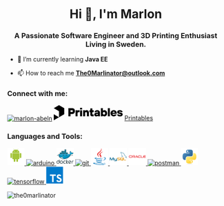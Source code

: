 <h1 align="center">Hi 👋, I'm Marlon</h1>
<h3 align="center">A Passionate Software Engineer and 3D Printing Enthusiast Living in Sweden.</h3>

- 🌱 I’m currently learning **Java EE**

- 📫 How to reach me **The0Marlinator@outlook.com**

<h3 align="left">Connect with me:</h3>
<p align="left">
<a href="https://linkedin.com/in/marlon-abeln" target="blank"><img align="center" src="https://raw.githubusercontent.com/rahuldkjain/github-profile-readme-generator/master/src/images/icons/Social/linked-in-alt.svg" alt="marlon-abeln" height="30" width="40" /></a>
<svg _ngcontent-prusa-front-app-c94="" xmlns="http://www.w3.org/2000/svg" width="160" height="35"><g _ngcontent-prusa-front-app-c94="" class="printables-logo"><path _ngcontent-prusa-front-app-c94="" d="m0 35 12.172-7L0 21ZM12.172 0 0 7l12.172 7v14l12.172-7V7Z"></path></g><g _ngcontent-prusa-front-app-c94="" class="printables-text"><path _ngcontent-prusa-front-app-c94="" d="M33.919 25.752V6.998h8.921a6.735 6.735 0 0 1 3.359.83 5.724 5.724 0 0 1 2.269 2.359 7.517 7.517 0 0 1 .806 3.561 7.617 7.617 0 0 1-.806 3.58 5.709 5.709 0 0 1-2.269 2.37 6.735 6.735 0 0 1-3.359.83h-3.949v5.21Zm8.585-10a1.686 1.686 0 0 0 1.288-.547 2.321 2.321 0 0 0 0-2.906 1.663 1.663 0 0 0-1.288-.566h-3.628v4.019ZM50.6 25.752V11.819h4.084l.269.99h.134a2.344 2.344 0 0 1 .956-.7 3.518 3.518 0 0 1 1.463-.294h2.527v4.313h-2.419q-2.37 0-2.37 2.475v7.145ZM65.825 9.943h-4.759V6.192h4.759Zm-.059 15.809h-4.647V11.819h4.647ZM68.113 25.752V11.819h4.084l.269 1.072h.134a4.044 4.044 0 0 1 1.426-.923 5.647 5.647 0 0 1 2.258-.43 5.5 5.5 0 0 1 2.8.7 4.881 4.881 0 0 1 1.892 1.984 6.255 6.255 0 0 1 .687 3v8.537h-4.651v-7.521a2.2 2.2 0 0 0-.579-1.582 2.124 2.124 0 0 0-3.665 1.582v7.517ZM89.319 25.748a4.633 4.633 0 0 1-3.307-1.072 4.01 4.01 0 0 1-1.12-3.081v-5.463h-2.15v-4.313h2.15V7.558h4.647v4.261h3.091v4.313h-3.091v4.447a.79.79 0 0 0 .941.938h2.15v4.231ZM96.344 25.458a4.173 4.173 0 0 1-1.758-1.53 3.991 3.991 0 0 1-.6-2.17 4.088 4.088 0 0 1 1.452-3.282 6.286 6.286 0 0 1 4.192-1.247h2.93v-.238a1.691 1.691 0 0 0-.511-1.273 1.944 1.944 0 0 0-3.012.521h-4.479a4.829 4.829 0 0 1 .9-2.33 5.349 5.349 0 0 1 2.139-1.716 7.451 7.451 0 0 1 3.185-.655 7.7 7.7 0 0 1 3.412.744 5.322 5.322 0 0 1 2.24 1.943 5.079 5.079 0 0 1 .78 2.787v8.742h-4.108l-.269-1.072h-.131a3.733 3.733 0 0 1-1.411.923 5.614 5.614 0 0 1-2.217.417 6.137 6.137 0 0 1-2.734-.564Zm5.6-3.524a2.043 2.043 0 0 0 .62-1.567v-.242h-2.18a2.159 2.159 0 0 0-1.288.32 1.022 1.022 0 0 0-.429.86 1.059 1.059 0 0 0 .4.882 1.848 1.848 0 0 0 1.18.324 2.4 2.4 0 0 0 1.687-.577ZM115.291 25.603a3.732 3.732 0 0 1-1.445-1h-.134l-.269 1.154h-4.076V6.996h4.651v5.735h.134a3.4 3.4 0 0 1 1.329-.819 5.674 5.674 0 0 1 2.083-.372 5.96 5.96 0 0 1 3.21.912 6.538 6.538 0 0 1 2.34 2.557 8.524 8.524 0 0 1 0 7.517 6.5 6.5 0 0 1-2.34 2.572 5.96 5.96 0 0 1-3.21.912 5.659 5.659 0 0 1-2.273-.406Zm3.266-4.674a3.385 3.385 0 0 0 0-4.287 2.652 2.652 0 0 0-3.8 0 3.451 3.451 0 0 0 0 4.287 2.652 2.652 0 0 0 3.8 0ZM130.221 25.752h-4.647V6.996h4.647ZM135.391 25.068a6.869 6.869 0 0 1-2.646-2.6 7.58 7.58 0 0 1 0-7.368 6.869 6.869 0 0 1 2.646-2.6 7.516 7.516 0 0 1 3.762-.962 7.382 7.382 0 0 1 3.68.923 6.675 6.675 0 0 1 2.568 2.56 7.332 7.332 0 0 1 .918 3.684 6.265 6.265 0 0 1-.134 1.34h-9.828a2.6 2.6 0 0 0 .914 1.649 2.745 2.745 0 0 0 1.866.685 3.218 3.218 0 0 0 1.385-.283 2.808 2.808 0 0 0 .9-.6h4.524a6.333 6.333 0 0 1-3.464 3.859 7.765 7.765 0 0 1-3.333.67 7.517 7.517 0 0 1-3.759-.953Zm6.394-7.577a2.751 2.751 0 0 0-.858-1.7 2.5 2.5 0 0 0-1.773-.685 2.7 2.7 0 0 0-1.866.685 2.822 2.822 0 0 0-.929 1.7ZM149.974 25.376a5.151 5.151 0 0 1-2.161-1.794 3.981 3.981 0 0 1-.687-2.17h4.54a1.078 1.078 0 0 0 .481.915 2.447 2.447 0 0 0 1.463.35 2.62 2.62 0 0 0 1.37-.283.819.819 0 0 0 .459-.707.892.892 0 0 0-.295-.711 2.1 2.1 0 0 0-1.049-.372l-1.963-.3a6.876 6.876 0 0 1-3.669-1.489 3.638 3.638 0 0 1-1.221-2.817 3.914 3.914 0 0 1 .713-2.289 4.754 4.754 0 0 1 2.12-1.637 8.638 8.638 0 0 1 3.4-.6 8.125 8.125 0 0 1 3.453.67 5.167 5.167 0 0 1 2.165 1.742 3.907 3.907 0 0 1 .724 2.233h-4.513a1.026 1.026 0 0 0-.47-.871 2.331 2.331 0 0 0-1.359-.335 2.17 2.17 0 0 0-1.236.294.841.841 0 0 0-.429.7c0 .484.437.789 1.318.912l2.016.294q4.852.744 4.852 4.5a3.892 3.892 0 0 1-.713 2.263 4.768 4.768 0 0 1-2.15 1.637 9.08 9.08 0 0 1-3.509.6 8.147 8.147 0 0 1-3.654-.733Z"></path></g><!----></svg>
  <a href="https://www.printables.com/@The0Marlinato_265298" target="blank">Printables</a>
</p>

<h3 align="left">Languages and Tools:</h3>
<p align="left"> <a href="https://developer.android.com" target="_blank" rel="noreferrer"> <img src="https://raw.githubusercontent.com/devicons/devicon/master/icons/android/android-original-wordmark.svg" alt="android" width="40" height="40"/> </a> <a href="https://www.arduino.cc/" target="_blank" rel="noreferrer"> <img src="https://cdn.worldvectorlogo.com/logos/arduino-1.svg" alt="arduino" width="40" height="40"/> </a> <a href="https://www.docker.com/" target="_blank" rel="noreferrer"> <img src="https://raw.githubusercontent.com/devicons/devicon/master/icons/docker/docker-original-wordmark.svg" alt="docker" width="40" height="40"/> </a> <a href="https://git-scm.com/" target="_blank" rel="noreferrer"> <img src="https://www.vectorlogo.zone/logos/git-scm/git-scm-icon.svg" alt="git" width="40" height="40"/> </a> <a href="https://www.java.com" target="_blank" rel="noreferrer"> <img src="https://raw.githubusercontent.com/devicons/devicon/master/icons/java/java-original.svg" alt="java" width="40" height="40"/> </a> <a href="https://www.mysql.com/" target="_blank" rel="noreferrer"> <img src="https://raw.githubusercontent.com/devicons/devicon/master/icons/mysql/mysql-original-wordmark.svg" alt="mysql" width="40" height="40"/> </a> <a href="https://www.oracle.com/" target="_blank" rel="noreferrer"> <img src="https://raw.githubusercontent.com/devicons/devicon/master/icons/oracle/oracle-original.svg" alt="oracle" width="40" height="40"/> </a> <a href="https://postman.com" target="_blank" rel="noreferrer"> <img src="https://www.vectorlogo.zone/logos/getpostman/getpostman-icon.svg" alt="postman" width="40" height="40"/> </a> <a href="https://www.python.org" target="_blank" rel="noreferrer"> <img src="https://raw.githubusercontent.com/devicons/devicon/master/icons/python/python-original.svg" alt="python" width="40" height="40"/> </a></a> <a href="https://www.tensorflow.org" target="_blank" rel="noreferrer"> <img src="https://www.vectorlogo.zone/logos/tensorflow/tensorflow-icon.svg" alt="tensorflow" width="40" height="40"/> </a> <a href="https://www.typescriptlang.org/" target="_blank" rel="noreferrer"> <img src="https://raw.githubusercontent.com/devicons/devicon/master/icons/typescript/typescript-original.svg" alt="typescript" width="40" height="40"/> </a> </p>

<p><img align="center" src="https://github-readme-stats.vercel.app/api/top-langs?username=the0marlinator&show_icons=true&locale=en&layout=compact" alt="the0marlinator" /></p>
